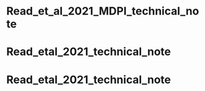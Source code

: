 # Read_et_al_2021_MDPI_technical_note
# Read_etal_2021_technical_note
# Read_etal_2021_technical_note
